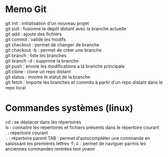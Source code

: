 # Memo Git
git init : initialisation d'un nouveau projet <br/>
git pull : fusionne le depôt distant avec la branche actuelle <br/>
git add : ajoute des fichiers  <br/>
git commit : valide les modifs <br/>
git checkout : permet de changer de branche <br/>
git checkout -b : permet de créer une branche <br/>
git branch : liste les branches <br/>
git branch -d : supprime la branche <br/>
git push : envoie les modifications a la branche principale <br/>
git clone : clone un repo distant <br/>
git status : montre le statut de la branche <br/>
git fetch : importe les branches et commits à partir d'un repo distant dans le repo local

# Commandes systèmes (linux)
cd : se déplacer dans les répertoires <br/>
ls : connaitre les répertoires et fichiers présents dans le répertoire courant <br/>
. : répertoire courant <br/>
.. : répertoire parent
TAB : permet d'autocompléter une commande en saisissant les premières lettres
↑,↓ : permet de naviguer parmis les anciennes commandes rentrées
 test yoann
